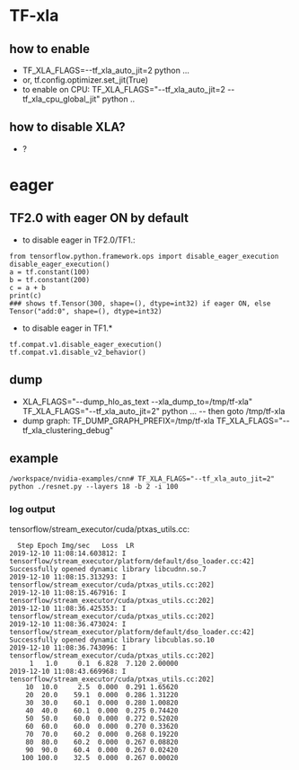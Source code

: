 # TF-xla
## how to enable
- TF_XLA_FLAGS=--tf_xla_auto_jit=2 python ... 
- or, tf.config.optimizer.set_jit(True)
- to enable on CPU: TF_XLA_FLAGS="--tf_xla_auto_jit=2 --tf_xla_cpu_global_jit" python ..
## how to disable XLA?
- ?

# eager
## TF2.0 with eager ON by default
- to disable eager in TF2.0/TF1.:
```
from tensorflow.python.framework.ops import disable_eager_execution
disable_eager_execution()
a = tf.constant(100)
b = tf.constant(200)
c = a + b
print(c)
### shows tf.Tensor(300, shape=(), dtype=int32) if eager ON, else Tensor("add:0", shape=(), dtype=int32)
```
- to disable eager in TF1.*
```
tf.compat.v1.disable_eager_execution()
tf.compat.v1.disable_v2_behavior()
```

## dump
- XLA_FLAGS="--dump_hlo_as_text --xla_dump_to=/tmp/tf-xla" TF_XLA_FLAGS="--tf_xla_auto_jit=2" python ... 
-- then goto /tmp/tf-xla
- dump graph: TF_DUMP_GRAPH_PREFIX=/tmp/tf-xla TF_XLA_FLAGS="--tf_xla_clustering_debug"

## example
```/workspace/nvidia-examples/cnn# TF_XLA_FLAGS="--tf_xla_auto_jit=2" python ./resnet.py --layers 18 -b 2 -i 100```

### log output
tensorflow/stream_executor/cuda/ptxas_utils.cc:

```
  Step Epoch Img/sec   Loss  LR
2019-12-10 11:08:14.603812: I tensorflow/stream_executor/platform/default/dso_loader.cc:42] Successfully opened dynamic library libcudnn.so.7
2019-12-10 11:08:15.313293: I tensorflow/stream_executor/cuda/ptxas_utils.cc:202] 
2019-12-10 11:08:15.467916: I tensorflow/stream_executor/cuda/ptxas_utils.cc:202] 
2019-12-10 11:08:36.425353: I tensorflow/stream_executor/cuda/ptxas_utils.cc:202] 
2019-12-10 11:08:36.473024: I tensorflow/stream_executor/platform/default/dso_loader.cc:42] Successfully opened dynamic library libcublas.so.10
2019-12-10 11:08:36.743096: I tensorflow/stream_executor/cuda/ptxas_utils.cc:202] 
     1   1.0     0.1  6.828  7.120 2.00000
2019-12-10 11:08:43.669968: I tensorflow/stream_executor/cuda/ptxas_utils.cc:202] 
    10  10.0     2.5  0.000  0.291 1.65620
    20  20.0    59.1  0.000  0.286 1.31220
    30  30.0    60.1  0.000  0.280 1.00820
    40  40.0    60.1  0.000  0.275 0.74420
    50  50.0    60.0  0.000  0.272 0.52020
    60  60.0    60.0  0.000  0.270 0.33620
    70  70.0    60.2  0.000  0.268 0.19220
    80  80.0    60.2  0.000  0.267 0.08820
    90  90.0    60.4  0.000  0.267 0.02420
   100 100.0    32.5  0.000  0.267 0.00020



